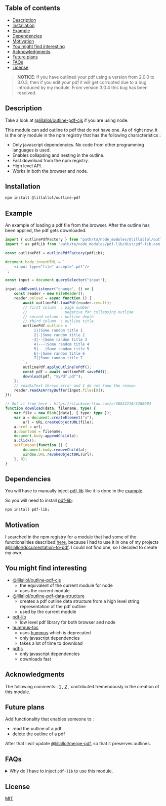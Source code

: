 ## Table of contents

-   [Description](#description)
-   [Installation](#installation)
-   [Example](#example)
-   [Dependencies](#dependencies)
-   [Motivation](#motivation)
-   [You might find interesting](#you-might-find-interesting)
-   [Acknowledgments](#acknowledgments)
-   [Future plans](#future-plans)
-   [FAQs](#faqs)
-   [License](#license)


> **NOTICE**: If you have outlined your pdf using a version from 2.0.0 to 3.0.3, then if you edit your pdf it will get corrupted due to a bug introduced by my module. From version 3.0.4 this bug has been resolved.

## Description

Take a look at [@lillallol/outline-pdf-cjs](https://www.npmjs.com/package/@lillallol/outline-pdf-cjs) if you are using node.

This module can add outline to pdf that do not have one. As of right now, it is the only module in the npm registry that has the following characteristics :

-   Only javascript dependencies. No code from other programming languages is used.
-   Enables collapsing and nesting in the outline.
-   Fast download from the npm registry.
-   High level API.
-   Works in both the browser and node.

## Installation

```bash
npm install @lillallol/outline-pdf
```

## Example

An example of loading a pdf file from the browser. After the outline has been applied, the pdf gets downloaded.

```ts
import { outlinePdfFactory } from "path/to/node_modules/@lillallol/outline-pdf/dist/index.esm.js";
import * as pdfLib from "path/to/node_modules/pdf-lib/dist/pdf-lib.esm.js";

const outlinePdf = outlinePdfFactory(pdfLib);

document.body.innerHTML = `
    <input type="file" accept=".pdf"/>
`;

const input = document.querySelector("input");

input.addEventListener("change", () => {
    const reader = new FileReader();
    reader.onload = async function () {
        await outlinePdf.loadPdf(reader.result);
        // first column  : page number
        //                 negative for collapsing outline
        // second column : outline depth
        // third column  : outline title
        outlinePdf.outline = `
             1||Some random title 1
             2|-|Some random title 2
            -3|--|Some random title 3
             4|---|Some random title 4
             5|---|Some random title 5
             6|-|Some random title 6
             7||Some random title 7
        `;
        outlinePdf.applyOutlineToPdf();
        const pdf = await outlinePdf.savePdf();
        download(pdf, "myPdf.pdf");
    };
    // readAsText throws error and I do not know the reason
    reader.readAsArrayBuffer(input.files[0]);
});

// Got it from here : https://stackoverflow.com/a/30832210/5380904
function download(data, filename, type) {
    var file = new Blob([data], { type: type });
    var a = document.createElement("a"),
        url = URL.createObjectURL(file);
    a.href = url;
    a.download = filename;
    document.body.appendChild(a);
    a.click();
    setTimeout(function () {
        document.body.removeChild(a);
        window.URL.revokeObjectURL(url);
    }, 0);
}
```

## Dependencies

You will have to manually inject [pdf-lib](https://www.npmjs.com/package/pdf-lib) like it is done in the [example](#example).

So you will need to install [pdf-lib](https://www.npmjs.com/package/pdf-lib):

```bash
npm install pdf-lib;
```

## Motivation

I searched in the npm registry for a module that had some of the functionalities described [here](#description), because I had to use it in one of my projects [@lillallol/documentation-to-pdf](https://www.npmjs.com/package/@lillallol/documentation-to-pdf). I could not find one, so I decided to create my own.

## You might find interesting

-   [@lillallol/outline-pdf-cjs](https://www.npmjs.com/package/@lillallol/outline-pdf-cjs)
    -   the equivalent of the current module for node
    -   uses the current module
-   [@lillallol/outline-pdf-data-structure](https://www.npmjs.com/package/@lillallol/outline-pdf-data-structure)
    -   creates a pdf outline data structure from a high level string representation of the pdf outline
    -   used by the current module
-   [pdf-lib](https://www.npmjs.com/package/pdf-lib)
    -   low level pdf library for both browser and node
-   [hummus-toc](https://www.npmjs.com/package/@ocelot-consulting/hummus-toc)
    -   uses [hummus](https://www.npmjs.com/package/hummus) which is deprecated
    -   only javascript dependencies
    -   takes a lot of time to download
-   [pdfjs](https://www.npmjs.com/package/pdfjs)
    -   only javascript dependencies
    -   downloads fast

## Acknowledgments

The following comments : [1](https://github.com/Hopding/pdf-lib/issues/127#issuecomment-502450179) , [2](https://github.com/Hopding/pdf-lib/issues/127#issuecomment-641710694) , contributed tremendously in the creation of this module.

## Future plans

Add functionality that enables someone to :

-   read the outline of a pdf
-   delete the outline of a pdf

After that I will update [@lillallol/merge-pdf](https://www.npmjs.com/package/@lillallol/merge-pdf), so that it preserves outlines.

## FAQs

<details>
<summary>Why do I have to inject <code>pdf-lib</code> to use this module.</summary>

No <code>pdf-lib</code> code is hard coded in this module. When someone wants to use this module and also use <code>pdf-lib</code>, to create a new module, there will be no <code>pdf-lib</code> code repeated in the generated bundle.

</details>

## License

[MIT](https://github.com/lillallol/outline-pdf/blob/master/LICENSE)
